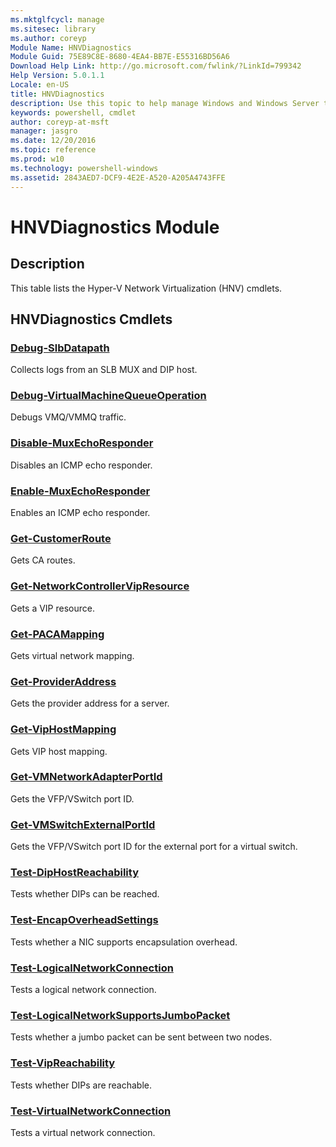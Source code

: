 ```yaml
---
ms.mktglfcycl: manage
ms.sitesec: library
ms.author: coreyp
Module Name: HNVDiagnostics
Module Guid: 75E89C8E-8680-4EA4-BB7E-E55316BD56A6
Download Help Link: http://go.microsoft.com/fwlink/?LinkId=799342
Help Version: 5.0.1.1
Locale: en-US
title: HNVDiagnostics
description: Use this topic to help manage Windows and Windows Server technologies with Windows PowerShell.
keywords: powershell, cmdlet
author: coreyp-at-msft
manager: jasgro
ms.date: 12/20/2016
ms.topic: reference
ms.prod: w10
ms.technology: powershell-windows
ms.assetid: 2843AED7-DCF9-4E2E-A520-A205A4743FFE
---
```


# HNVDiagnostics Module
## Description
This table lists the Hyper-V Network Virtualization (HNV) cmdlets.

## HNVDiagnostics Cmdlets
### [Debug-SlbDatapath](./debug-slbdatapath.md)
Collects logs from an SLB MUX and DIP host.

### [Debug-VirtualMachineQueueOperation](./debug-virtualmachinequeueoperation.md)
Debugs VMQ/VMMQ traffic.

### [Disable-MuxEchoResponder](./disable-muxechoresponder.md)
Disables an ICMP echo responder.

### [Enable-MuxEchoResponder](./enable-muxechoresponder.md)
Enables an ICMP echo responder.

### [Get-CustomerRoute](./get-customerroute.md)
Gets CA routes.

### [Get-NetworkControllerVipResource](./get-networkcontrollervipresource.md)
Gets a VIP resource.

### [Get-PACAMapping](./get-pacamapping.md)
Gets virtual network mapping.

### [Get-ProviderAddress](./get-provideraddress.md)
Gets the provider address for a server.

### [Get-VipHostMapping](./get-viphostmapping.md)
Gets VIP host mapping.

### [Get-VMNetworkAdapterPortId](./get-vmnetworkadapterportid.md)
Gets the VFP/VSwitch port ID.

### [Get-VMSwitchExternalPortId](./get-vmswitchexternalportid.md)
Gets the VFP/VSwitch port ID for the external port for a virtual switch.

### [Test-DipHostReachability](./test-diphostreachability.md)
Tests whether DIPs can be reached.

### [Test-EncapOverheadSettings](./test-encapoverheadsettings.md)
Tests whether a NIC supports encapsulation overhead.

### [Test-LogicalNetworkConnection](./test-logicalnetworkconnection.md)
Tests a logical network connection.

### [Test-LogicalNetworkSupportsJumboPacket](./test-logicalnetworksupportsjumbopacket.md)
Tests whether a jumbo packet can be sent between two nodes.

### [Test-VipReachability](./test-vipreachability.md)
Tests whether DIPs are reachable.

### [Test-VirtualNetworkConnection](./test-virtualnetworkconnection.md)
Tests a virtual network connection.



